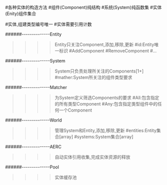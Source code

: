 #各种实体的构造方法
#组件(Component)纯结构
#系统(System)纯函数集
#实体(Enity)组件集合


#实体,组建类型编号唯一
#实体需要引用计数




######--------------Entity
>>>>Entity只关注Component,添加,移除,更新
#id:Entity唯一标识
#AddComponent
#RemoveComponent
#...


######--------------System
>>>>System只负责处理所关注的Components[1+]
#mather:System所关注的组件类型要求


######--------------Matcher
>>>>为System定义筛选Components的要求
#All:包含指定的所有类型Component
#Any:包含指定类型组件中的任何一个Component


######--------------World
>>>>管理System和Entity,添加,移除,更新
#entities:Entity集合[array]
#systems:System集合[array]


######--------------AERC
>>>>自动实体引用收集,完成实体资源的释放


######--------------Pool
>>>>实体缓存池


